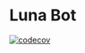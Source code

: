 # Luna Bot

[![codecov](https://codecov.io/gh/luna-bot-br/luna-bot/branch/main/graph/badge.svg?token=3HPPS10BMP)](https://codecov.io/gh/luna-bot-br/luna-bot)
